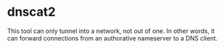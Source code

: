 # dnscat2

This tool can only tunnel into a network, not out of one. In other words, it can forward connections from an authorative nameserver to a DNS client.
